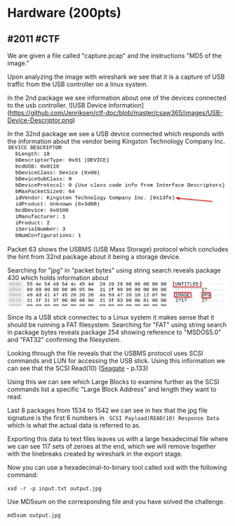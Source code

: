 # Hardware (200pts)
## #2011 #CTF

We are given a file called "capture.pcap" and the instructions "MD5 of the image."

Upon analyzing the image with wireshark we see that it is a capture of USB traffic from the USB controller on a linux system.

In the 2nd package we see information about one of the devices connected to the usb controller.
![USB Device information] (https://github.com/Jenriksen/ctf-doc/blob/master/csaw365/images/USB-Device-Descriptor.png)



In the 32nd package we see a USB device connected which responds with the information about the vendor being Kingston Technology Company Inc.
![USB Device information Kingston](https://github.com/Jenriksen/ctf-doc/blob/master/csaw365/images/USB-Device-Descriptor-kingston.png)

Packet 63 shows the USBMS (USB Mass Storage) protocol which concludes the hint from 32nd package about it being a storage device.

Searching for "jpg" in "packet bytes" using string search reveals package 430 which holds information about 
![jpg in packet bytes](https://github.com/Jenriksen/ctf-doc/blob/master/csaw365/images/FAT32-file-table.png)

Since its a USB stick connectec to a Linux system it makes sense that it should be running a FAT filesystem.
Searching for "FAT" using string search in package bytes reveals package 254 showing reference to "MSDOS5.0" and "FAT32" confirming the filesystem.

Looking through the file reveals that the USBMS protocol uses SCSI commands and LUN for accessing the USB stick. Using this information we can see that the SCSI Read(10)
 ([Seagate](https://www.seagate.com/staticfiles/support/disc/manuals/scsi/100293068a.pdf) - p.133)

Using this we can see which Large Blocks to examine further as the SCSI commands list a specific "Large Block Address" and length they want to read.

Last 8 packages from 1534 to 1542 we can see in hex that the jpg file signature is the first 6 numbers in ` SCSI Payload(READ(10) Response Data` which is what the actual data is referred to as.

Exporting this data to text files leaves us with a large hexadecimal file where we can see 117 sets of zeroes at the end, which we will remove together with the linebreaks created by wireshark in the export stage.

Now you can use a hexadecimal-to-binary tool called xxd with the following command: 
```
xxd -r -p input.txt output.jpg
```

Use MD5sum on the corresponding file and you have solved the challenge.

```
md5sum output.jpg
```
